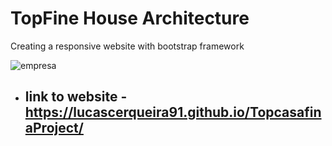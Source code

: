 # TopFine House Architecture
  Creating a responsive website with bootstrap framework
  
  ![empresa](https://user-images.githubusercontent.com/73008975/184848474-3b5b5e00-c3f7-4a35-b3e5-32c7e4709872.jpg)

- ## link to website - https://lucascerqueira91.github.io/TopcasafinaProject/
